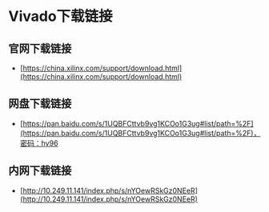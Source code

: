 # Vivado下载链接

## 官网下载链接

- [https://china.xilinx.com/support/download.html](https://china.xilinx.com/support/download.html)

## 网盘下载链接

- [https://pan.baidu.com/s/1UQBFCttvb9vg1KCOo1G3ug#list/path=%2F](https://pan.baidu.com/s/1UQBFCttvb9vg1KCOo1G3ug#list/path=%2F)，密码：hy96

## 内网下载链接

- [http://10.249.11.141/index.php/s/nYOewRSkGz0NEeR](http://10.249.11.141/index.php/s/nYOewRSkGz0NEeR)
